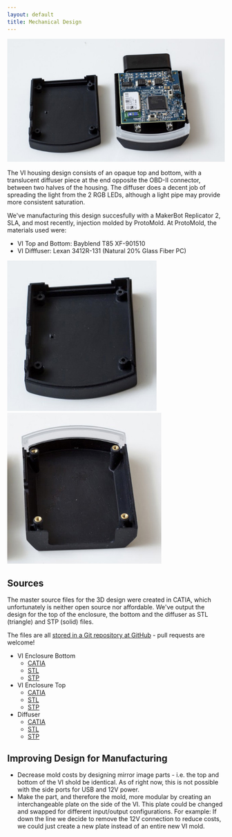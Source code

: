 ```yaml
---
layout: default
title: Mechanical Design
---
```


![Assembly opened](/static/images/vi-open-top.jpg)

The VI housing design consists of an opaque top and bottom, with a translucent
diffuser piece at the end opposite the OBD-II connector, between two halves of
the housing. The diffuser does a decent job of spreading the light from the 2
RGB LEDs, although a light pipe may provide more consistent saturation.

We've manufacturing this design succesfully with a MakerBot Replicator 2,
SLA, and most recently, injection molded by ProtoMold. At ProtoMold, the
materials used were:

* VI Top and Bottom: Bayblend T85 XF-901510
* VI Difffuser: Lexan 3412R-131 (Natural 20% Glass Fiber PC)

![Housing Top](/static/images/vi-housing-top.jpg)
![Housing Bottom with Diffuser](/static/images/vi-housing-bottom.jpg)

## Sources

The master source files for the 3D design were created in CATIA, which
unfortunately is neither open source nor affordable. We've output the design for
the top of the enclosure, the bottom and the diffuser as STL (triangle) and STP
(solid) files.

The files are all [stored in a Git repository at
GitHub](https://github.com/openxc/reference-vi/tree/gh-pages/mechanical) -
pull requests are welcome!

* VI Enclosure Bottom
  * [CATIA](/mechanical/vi-bottom.CATPart)
  * [STL](/mechanical/vi-bottom.stl)
  * [STP](/mechanical/vi-bottom.stp)
* VI Enclosure Top
  * [CATIA](/mechanical/vi-top.CATPart)
  * [STL](/mechanical/vi-top.stl)
  * [STP](/mechanical/vi-top.stp)
* Diffuser
  * [CATIA](/mechanical/vi-diffuser.CATPart)
  * [STL](/mechanical/vi-diffuser.stl)
  * [STP](/mechanical/vi-diffuser.stp)

## Improving Design for Manufacturing

* Decrease mold costs by designing mirror image parts - i.e. the top and bottom
  of the VI shold be identical. As of right now, this is not possible with the
  side ports for USB and 12V power.
* Make the part, and therefore the mold, more modular by creating an
  interchangeable plate on the side of the VI. This plate could
  be changed and swapped for different input/output configurations. For
  example: If down the line we decide to remove the 12V connection to reduce
  costs, we could just create a new plate instead of an entire new VI mold.
